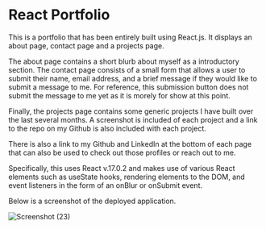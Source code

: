 # React Portfolio

This is a portfolio that has been entirely built using React.js. It displays an about page, contact page and a projects page.

The about page contains a short blurb about myself as a introductory section. The contact page consists of a small form that allows a user to 
submit their name, email address, and a brief message if they would like to submit a message to me. For reference, this submission button does not 
submit the message to me yet as it is morely for show at this point.

Finally, the projects page contains some generic projects I have built over the last several months. A screenshot is included of each project and 
a link to the repo on my Github is also included with each project.

There is also a link to my Github and LinkedIn at the bottom of each page that can also be used to check out those profiles or reach out to me.

Specifically, this uses React v.17.0.2 and makes use of various React elements such as useState hooks, rendering elements to the DOM, and 
event listeners in the form of an onBlur or onSubmit event.

Below is a screenshot of the deployed application.

![Screenshot (23)](https://github.com/csarnacki/Portfolio/assets/83378660/0f838126-95c0-4d9d-b4bf-e1ff3182b235)

